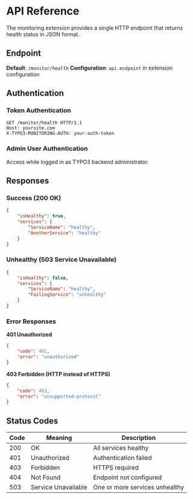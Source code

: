 # API Reference

The monitoring extension provides a single HTTP endpoint that returns health status in JSON format.

## Endpoint

**Default**: `/monitor/health`
**Configuration**: `api.endpoint` in extension configuration

## Authentication

### Token Authentication
```http
GET /monitor/health HTTP/1.1
Host: yoursite.com
X-TYPO3-MONITORING-AUTH: your-auth-token
```

### Admin User Authentication
Access while logged in as TYPO3 backend administrator.

## Responses

### Success (200 OK)
```json
{
    "isHealthy": true,
    "services": {
        "ServiceName": "healthy",
        "AnotherService": "healthy"
    }
}
```

### Unhealthy (503 Service Unavailable)
```json
{
    "isHealthy": false,
    "services": {
        "ServiceName": "healthy",
        "FailingService": "unhealthy"
    }
}
```

### Error Responses

**401 Unauthorized**
```json
{
    "code": 401,
    "error": "unauthorized"
}
```

**403 Forbidden (HTTP instead of HTTPS)**
```json
{
    "code": 403,
    "error": "unsupported-protocol"
}
```

## Status Codes

| Code | Meaning             | Description                        |
|------|---------------------|------------------------------------|
| 200  | OK                  | All services healthy               |
| 401  | Unauthorized        | Authentication failed              |
| 403  | Forbidden           | HTTPS required                     |
| 404  | Not Found           | Endpoint not configured            |
| 503  | Service Unavailable | One or more services unhealthy     |

